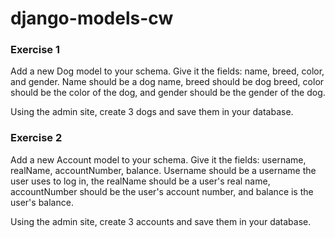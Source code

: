 # django-models-cw

### Exercise 1
Add a new Dog model to your schema. Give it the fields: name, breed, color, and gender. 
Name should be a dog name, breed should be dog breed, color should be the color of the dog, and gender should be the gender of the dog.

Using the admin site, create 3 dogs and save them in your database.

### Exercise 2
Add a new Account model to your schema. Give it the fields: username, realName, accountNumber,
 balance. Username should be a username the user uses to log in, the realName should be a user's real name, 
 accountNumber should be the user's account number, and balance is the user's balance.

Using the admin site, create 3 accounts and save them in your database.
